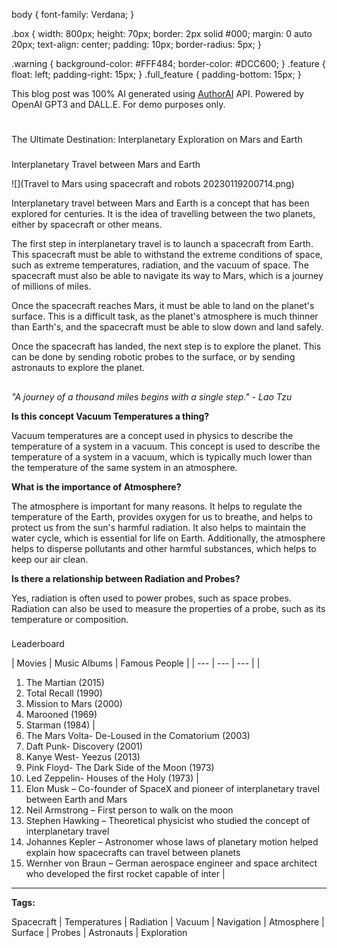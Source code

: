 


 body {
 font-family: Verdana; 
 }

 .box {
 width: 800px;
 height: 70px;
 border: 2px solid #000;
 margin: 0 auto 20px;
 text-align: center;
 padding: 10px;
 border-radius: 5px;
 }

 .warning {
 background-color: #FFF484;
 border-color: #DCC600;
 }
 .feature {
 float: left;
 padding-right: 15px;
 }
 .full\_feature {
 padding-bottom: 15px;
 }
 



 This blog post was 100% AI generated using <a href="https://www.authorai.org/">AuthorAI</a> API. 
 Powered by OpenAI GPT3 and DALL.E. For demo purposes only.
 
# 
 The Ultimate Destination: Interplanetary Exploration on Mars and Earth


### 
 Interplanetary Travel between Mars and Earth



![](Travel to Mars using spacecraft and robots 20230119200714.png)


 Interplanetary travel between Mars and Earth is a concept that has been explored for centuries. It is the idea of travelling between the two planets, either by spacecraft or other means.

The first step in interplanetary travel is to launch a spacecraft from Earth. This spacecraft must be able to withstand the extreme conditions of space, such as extreme temperatures, radiation, and the vacuum of space. The spacecraft must also be able to navigate its way to Mars, which is a journey of millions of miles.

Once the spacecraft reaches Mars, it must be able to land on the planet's surface. This is a difficult task, as the planet's atmosphere is much thinner than Earth's, and the spacecraft must be able to slow down and land safely.

Once the spacecraft has landed, the next step is to explore the planet. This can be done by sending robotic probes to the surface, or by sending astronauts to explore the planet.
 


  


## 
*"A journey of a thousand miles begins with a single step." - Lao Tzu*



  


**Is this concept Vacuum Temperatures a thing?** 

 Vacuum temperatures are a concept used in physics to describe the temperature of a system in a vacuum. This concept is used to describe the temperature of a system in a vacuum, which is typically much lower than the temperature of the same system in an atmosphere.
 


**What is the importance of Atmosphere?** 

 The atmosphere is important for many reasons. It helps to regulate the temperature of the Earth, provides oxygen for us to breathe, and helps to protect us from the sun's harmful radiation. It also helps to maintain the water cycle, which is essential for life on Earth. Additionally, the atmosphere helps to disperse pollutants and other harmful substances, which helps to keep our air clean.
 


**Is there a relationship between Radiation and Probes?** 

 Yes, radiation is often used to power probes, such as space probes. Radiation can also be used to measure the properties of a probe, such as its temperature or composition.
 




### 
 Leaderboard




| 
 Movies
  | 
 Music Albums
  | 
 Famous People
  |
| --- | --- | --- |
| 
 1. The Martian (2015)
2. Total Recall (1990) 
3. Mission to Mars (2000)
4. Marooned (1969)
5. Starman (1984)
  | 
 1. The Mars Volta- De-Loused in the Comatorium (2003) 
2. Daft Punk- Discovery (2001) 
3. Kanye West- Yeezus (2013) 
4. Pink Floyd- The Dark Side of the Moon (1973)
5. Led Zeppelin- Houses of the Holy (1973)
  | 
 1. Elon Musk – Co-founder of SpaceX and pioneer of interplanetary travel between Earth and Mars
2. Neil Armstrong – First person to walk on the moon
3. Stephen Hawking – Theoretical physicist who studied the concept of interplanetary travel
4. Johannes Kepler – Astronomer whose laws of planetary motion helped explain how spacecrafts can travel between planets
5. Wernher von Braun – German aerospace engineer and space architect who developed the first rocket capable of inter
  |





---



**Tags:** 

 Spacecraft | Temperatures | Radiation | Vacuum | Navigation | Atmosphere | Surface | Probes | Astronauts | Exploration
 


